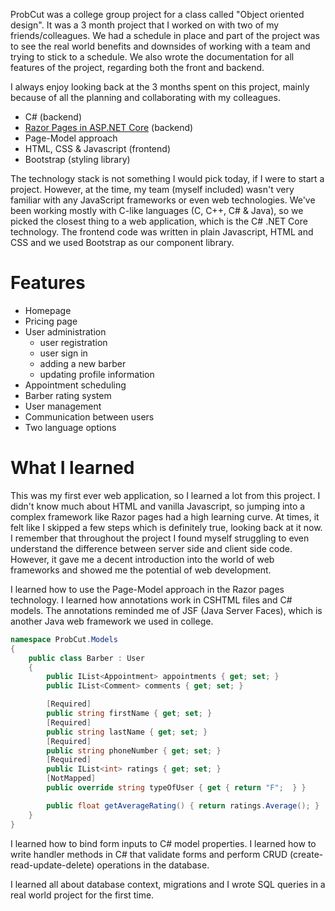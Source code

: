 ProbCut was a college group project for a class called "Object oriented design". It was a 3 month project that I worked on with two of my friends/colleagues. We had a schedule in place and part of the project was to see the real world benefits and downsides of working with a team and trying to stick to a schedule. We also wrote the documentation for all features of the project, regarding both the front and backend.

I always enjoy looking back at the 3 months spent on this project, mainly because of all the planning and collaborating with my colleagues.

- C# (backend)
- [Razor Pages in ASP.NET Core](https://docs.microsoft.com/en-us/aspnet/core/razor-pages) (backend)
- Page-Model approach
- HTML, CSS & Javascript (frontend)
- Bootstrap (styling library)

The technology stack is not something I would pick today, if I were to start a project. However, at the time, my team (myself included) wasn't very familiar with any JavaScript frameworks or even web technologies. We've been working mostly with C-like languages (C, C++, C# & Java), so we picked the closest thing to a web application, which is the C# .NET Core technology. The frontend code was written in plain Javascript, HTML and CSS and we used Bootstrap as our component library.

# Features

- Homepage
- Pricing page
- User administration
  - user registration
  - user sign in
  - adding a new barber
  - updating profile information
- Appointment scheduling
- Barber rating system
- User management
- Communication between users
- Two language options

# What I learned

This was my first ever web application, so I learned a lot from this project. I didn't know much about HTML and vanilla Javascript, so jumping into a complex framework like Razor pages had a high learning curve. At times, it felt like I skipped a few steps which is definitely true, looking back at it now. I remember that throughout the project I found myself struggling to even understand the difference between server side and client side code. However, it gave me a decent introduction into the world of web frameworks and showed me the potential of web development.

I learned how to use the Page-Model approach in the Razor pages technology. I learned how annotations work in CSHTML files and C# models. The annotations reminded me of JSF (Java Server Faces), which is another Java web framework we used in college.

```csharp
namespace ProbCut.Models
{
    public class Barber : User
    {
        public IList<Appointment> appointments { get; set; }
        public IList<Comment> comments { get; set; }

        [Required]
        public string firstName { get; set; }
        [Required]
        public string lastName { get; set; }
        [Required]
        public string phoneNumber { get; set; }
        [Required]
        public IList<int> ratings { get; set; }
        [NotMapped]
        public override string typeOfUser { get { return "F";  } }

        public float getAverageRating() { return ratings.Average(); }
    }
}
```

I learned how to bind form inputs to C# model properties. I learned how to write handler methods in C# that validate forms and perform CRUD (create-read-update-delete) operations in the database.

I learned all about database context, migrations and I wrote SQL queries in a real world project for the first time.
